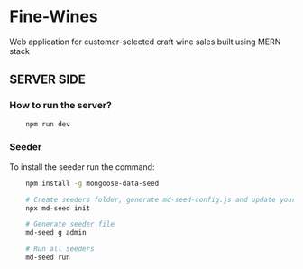 # Fine-Wines
Web application for customer-selected craft wine sales built using MERN stack

## SERVER SIDE

### How to run the server?

```bash
    npm run dev
```

### Seeder 

To install the seeder run the command:

```bash
    npm install -g mongoose-data-seed

    # Create seeders folder, generate md-seed-config.js and update your package.json
    npx md-seed init 

    # Generate seeder file
    md-seed g admin

    # Run all seeders
    md-seed run
```